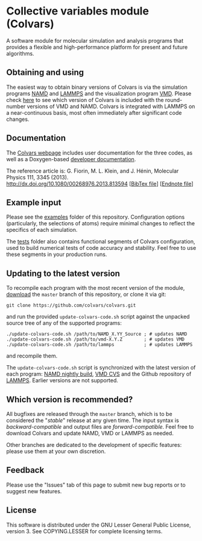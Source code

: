 # Collective variables module (Colvars)

A software module for molecular simulation and analysis programs that provides a flexible and high-performance platform for present and future algorithms.

## Obtaining and using

The easiest way to obtain binary versions of Colvars is via the simulation programs [NAMD](http://www.ks.uiuc.edu/Research/namd/) and [LAMMPS](http://lammps.sandia.gov/) and the visualization program [VMD](http://www.ks.uiuc.edu/Research/vmd/).  Please check [here](https://github.com/colvars/colvars/releases) to see which version of Colvars is included with the round-number versions of VMD and NAMD.  Colvars is integrated with LAMMPS on a near-continuous basis, most often immediately after significant code changes.

## Documentation

The [Colvars webpage](http://colvars.github.io/) includes user documentation for the three codes, as well as a Doxygen-based [developer documentation](http://colvars.github.io/doxygen/html/).

The reference article is:
G. Fiorin, M. L. Klein, and J. Hénin, Molecular Physics 111, 3345 (2013).  
http://dx.doi.org/10.1080/00268976.2013.813594  \[[BibTex file](https://github.com/colvars/colvars/blob/master/doc/ref_Fiorin_2013.bib?raw=true)\] \[[Endnote file](https://github.com/colvars/colvars/blob/master/doc/ref_Fiorin_2013.ciw?raw=true)\]

## Example input

Please see the [examples](https://github.com/colvars/colvars/tree/master/examples?raw=true) folder of this repository.  Configuration options (particularly, the selections of atoms) require minimal changes to reflect the specifics of each simulation.

The [tests](https://github.com/colvars/colvars/tree/master/tests?raw=true) folder also contains functional segments of Colvars configuration, used to build numerical tests of code accuracy and stability.  Feel free to use these segments in your production runs.

## Updating to the latest version

To recompile each program with the most recent version of the module, [download](https://github.com/colvars/colvars/archive/master.zip) the `master` branch of this repository, or clone it via git:
```
git clone https://github.com/colvars/colvars.git
```
and run the provided `update-colvars-code.sh` script against the unpacked source tree of any of the supported programs:
```
./update-colvars-code.sh /path/to/NAMD_X.YY_Source ; # updates NAMD
./update-colvars-code.sh /path/to/vmd-X.Y.Z        ; # updates VMD
./update-colvars-code.sh /path/to/lammps           ; # updates LAMMPS
```
and recompile them.

The `update-colvars-code.sh` script is synchronized with the latest version of each program: [NAMD nightly build](http://www.ks.uiuc.edu/Development/Download/download.cgi?PackageName=NAMD), [VMD CVS](http://www.ks.uiuc.edu/Research/vmd/doxygen/cvsget.html) and the Github repository of [LAMMPS](https://github.com/lammps/lammps).  Earlier versions are not supported.

## Which version is recommended?

All bugfixes are released through the `master` branch, which is to be considered the "*stable*" release at any given time.  The input syntax is *backward-compatible* and output files are *forward-compatible*.  Feel free to download Colvars and update NAMD, VMD or LAMMPS as needed.

Other branches are dedicated to the development of specific features: please use them at your own discretion.

## Feedback

Please use the "Issues" tab of this page to submit new bug reports or to suggest new features.

## License

This software is distributed under the GNU Lesser General Public License, version 3.  See COPYING.LESSER for complete licensing terms.
